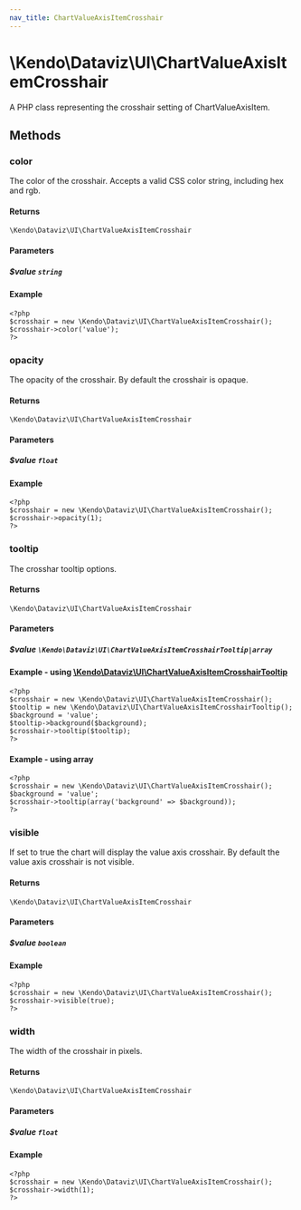 ```yaml
---
nav_title: ChartValueAxisItemCrosshair
---
```


# \Kendo\Dataviz\UI\ChartValueAxisItemCrosshair

A PHP class representing the crosshair setting of ChartValueAxisItem.


## Methods

### color
The color of the crosshair. Accepts a valid CSS color string, including hex and rgb.

#### Returns
`\Kendo\Dataviz\UI\ChartValueAxisItemCrosshair`

#### Parameters

##### $value `string`



#### Example 
    <?php
    $crosshair = new \Kendo\Dataviz\UI\ChartValueAxisItemCrosshair();
    $crosshair->color('value');
    ?>

### opacity
The opacity of the crosshair. By default the crosshair is opaque.

#### Returns
`\Kendo\Dataviz\UI\ChartValueAxisItemCrosshair`

#### Parameters

##### $value `float`



#### Example 
    <?php
    $crosshair = new \Kendo\Dataviz\UI\ChartValueAxisItemCrosshair();
    $crosshair->opacity(1);
    ?>

### tooltip

The crosshar tooltip options.

#### Returns
`\Kendo\Dataviz\UI\ChartValueAxisItemCrosshair`

#### Parameters

##### $value `\Kendo\Dataviz\UI\ChartValueAxisItemCrosshairTooltip|array`


#### Example - using [\Kendo\Dataviz\UI\ChartValueAxisItemCrosshairTooltip](/api/wrappers/php/Kendo/Dataviz/UI/ChartValueAxisItemCrosshairTooltip)
    <?php
    $crosshair = new \Kendo\Dataviz\UI\ChartValueAxisItemCrosshair();
    $tooltip = new \Kendo\Dataviz\UI\ChartValueAxisItemCrosshairTooltip();
    $background = 'value';
    $tooltip->background($background);
    $crosshair->tooltip($tooltip);
    ?>

#### Example - using array

    <?php
    $crosshair = new \Kendo\Dataviz\UI\ChartValueAxisItemCrosshair();
    $background = 'value';
    $crosshair->tooltip(array('background' => $background));
    ?>

### visible
If set to true the chart will display the value axis crosshair. By default the value axis crosshair is not visible.

#### Returns
`\Kendo\Dataviz\UI\ChartValueAxisItemCrosshair`

#### Parameters

##### $value `boolean`



#### Example 
    <?php
    $crosshair = new \Kendo\Dataviz\UI\ChartValueAxisItemCrosshair();
    $crosshair->visible(true);
    ?>

### width
The width of the crosshair in pixels.

#### Returns
`\Kendo\Dataviz\UI\ChartValueAxisItemCrosshair`

#### Parameters

##### $value `float`



#### Example 
    <?php
    $crosshair = new \Kendo\Dataviz\UI\ChartValueAxisItemCrosshair();
    $crosshair->width(1);
    ?>

